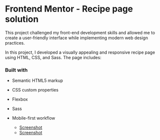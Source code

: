 # Frontend Mentor - Recipe page solution

This project challenged my front-end development skills and allowed me to create a user-friendly interface while implementing modern web design practices.

In this project, I developed a visually appealing and responsive recipe page using HTML, CSS, and Sass.
The page includes:

### Built with

- Semantic HTML5 markup
- CSS custom properties
- Flexbox
- Sass
- Mobile-first workflow

  - [Screenshot](/design/desktop-design.jpg)
  - [Screenshot](/design/mobile-design.jpg)
